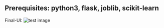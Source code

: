 Prerequisites: python3, flask, joblib, scikit-learn
---------------------------------------------------
Final-UI:
![test image](http://url/to/img.png)
